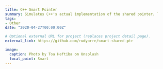 ```yaml
---
title: C++ Smart Pointer
summary: Simulates C++'s actual implementation of the shared pointer. This implementation has all of the features, including templating so any object can be pointed to.
tags:
- Other
date: "2020-04-27T00:00:00Z"

# Optional external URL for project (replaces project detail page).
external_link: https://github.com/rudyorre/smart-shared-ptr

image:
  caption: Photo by Toa Heftiba on Unsplash
  focal_point: Smart
---
```

